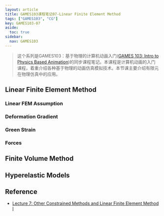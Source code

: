 ```yaml
---
layout: article
title: GAMES103课程笔记07-Linear Finite Element Method
tags: ["GAMES103", "CG"]
key: GAMES103-07
aside:
  toc: true
sidebar:
  nav: GAMES103
---
```


> 这个系列是GAMES103：基于物理的计算机动画入门([GAMES 103: Intro to Physics Based Animation](http://games-cn.org/games103/))的同步课程笔记。本课程是计算机动画的入门课程，着重介绍各种基于物理的动画仿真模拟技术。本节课主要介绍有限元在物理仿真中的应用。
<!--more-->

## Linear Finite Element Method

### Linear FEM Assumption

### Deformation Gradient

### Green Strain

### Forces

## Finite Volume Method

## Hyperelastic Models

## Reference

- [Lecture 7: Other Constrained Methods and Linear Finite Element Method I](https://www.bilibili.com/video/BV12Q4y1S73g?p=7)